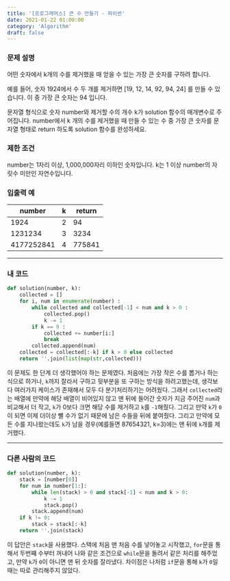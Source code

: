 ```yaml
---
title: '[프로그래머스] 큰 수 만들기 - 파이썬'
date: 2021-01-22 01:00:00
category: 'Algorithm'
draft: false
---
```


### 문제 설명

어떤 숫자에서 k개의 수를 제거했을 때 얻을 수 있는 가장 큰 숫자를 구하려 합니다.

예를 들어, 숫자 1924에서 수 두 개를 제거하면 [19, 12, 14, 92, 94, 24] 를 만들 수 있습니다. 이 중 가장 큰 숫자는 94 입니다.

문자열 형식으로 숫자 number와 제거할 수의 개수 k가 solution 함수의 매개변수로 주어집니다. number에서 k 개의 수를 제거했을 때 만들 수 있는 수 중 가장 큰 숫자를 문자열 형태로 return 하도록 solution 함수를 완성하세요.

### 제한 조건

number는 1자리 이상, 1,000,000자리 이하인 숫자입니다.
k는 1 이상 number의 자릿수 미만인 자연수입니다.

### 입출력 예

| number     | k   | return |
| ---------- | --- | ------ |
| 1924       | 2   | 94     |
| 1231234    | 3   | 3234   |
| 4177252841 | 4   | 775841 |

---

### 내 코드

```python
def solution(number, k):
    collected = []
    for i, num in enumerate(number) :
        while collected and collected[-1] < num and k > 0 : 
            collected.pop()
            k -= 1
        if k == 0 : 
            collected += number[i:]
            break
        collected.append(num)
    collected = collected[:-k] if k > 0 else collected
    return ''.join(list(map(str,collected)))
```
이 문제도 한 단계 더 생각했어야 하는 문제였다. 처음에는 가장 작은 수를 뽑거나 하는 식으로 하거나, `k`까지 잘라서 구하고 뒷부분을 또 구하는 방식을 하려고했는데, 생각보다 여러가지 케이스가 존재해서 모두 다 분기처리하기는 어려웠다. 그래서 `collected`라는 배열에 만약에 해당 배열이 비어있지 않고 맨 뒤에 들어간 숫자가 지금 주어진 `num`과 비교해서 더 작고, `k`가 0보다 크면 해당 수를 제거하고 `k`를  `-1`해줬다. 그리고 만약 `k`가 `0`이 되면 이제 더이상 뺼 수가 없기 때문에 남은 수들을 뒤에 붙여줬다. 그리고 만약에 모든 수를 지나왔는데도 `k`가 남을 경우(예를들면 87654321, k=3)에는 맨 뒤에 `k`개를 제거했다.

---

### 다른 사람의 코드

```python
def solution(number, k):
    stack = [number[0]]
    for num in number[1:]:
        while len(stack) > 0 and stack[-1] < num and k > 0:
            k -= 1
            stack.pop()
        stack.append(num)
    if k != 0:
        stack = stack[:-k]
    return ''.join(stack)
```
이 답안은 `stack`을 사용했다. 스택에 처음 맨 처음 수를 넣어놓고 시작했고, `for`문을 통해서 두번쨰 수부터 꺼내어 나와 같은 조건으로 `while`문을 돌려서 같은 처리를 해주었고, 만약 `k`가 `0`이 아니면 맨 뒤 숫자를 잘라냈다. 차이점은 나처럼 `if`문을 통해 `k`가 `0`일 때는 따로 관리해주지 않았다. 
